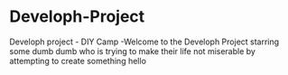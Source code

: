 # Developh-Project
Developh project - DIY Camp
-Welcome to the Developh Project starring some dumb dumb who is trying to make their life not miserable by attempting to create something
hello
